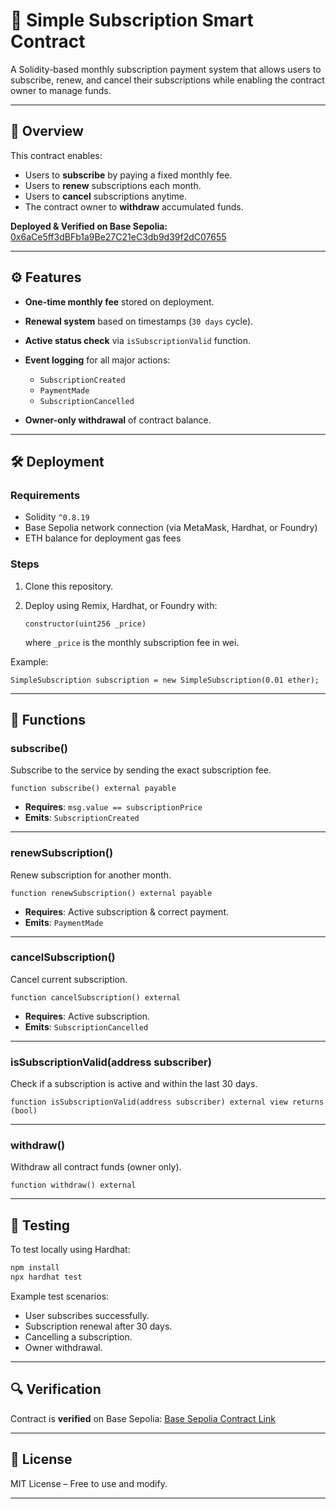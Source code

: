 
# 📄 Simple Subscription Smart Contract

A Solidity-based monthly subscription payment system that allows users to subscribe, renew, and cancel their subscriptions while enabling the contract owner to manage funds.

---

## 📌 Overview

This contract enables:

* Users to **subscribe** by paying a fixed monthly fee.
* Users to **renew** subscriptions each month.
* Users to **cancel** subscriptions anytime.
* The contract owner to **withdraw** accumulated funds.

**Deployed & Verified on Base Sepolia:**
[0x6aCe5ff3dBFb1a9Be27C21eC3db9d39f2dC07655](https://sepolia.basescan.org/address/0x6aCe5ff3dBFb1a9Be27C21eC3db9d39f2dC07655#code)

---

## ⚙️ Features

* **One-time monthly fee** stored on deployment.
* **Renewal system** based on timestamps (`30 days` cycle).
* **Active status check** via `isSubscriptionValid` function.
* **Event logging** for all major actions:

  * `SubscriptionCreated`
  * `PaymentMade`
  * `SubscriptionCancelled`
* **Owner-only withdrawal** of contract balance.

---

## 🛠 Deployment

### Requirements

* Solidity `^0.8.19`
* Base Sepolia network connection (via MetaMask, Hardhat, or Foundry)
* ETH balance for deployment gas fees

### Steps

1. Clone this repository.
2. Deploy using Remix, Hardhat, or Foundry with:

   ```solidity
   constructor(uint256 _price)
   ```

   where `_price` is the monthly subscription fee in wei.

Example:

```solidity
SimpleSubscription subscription = new SimpleSubscription(0.01 ether);
```

---

## 📜 Functions

### **subscribe()**

Subscribe to the service by sending the exact subscription fee.

```solidity
function subscribe() external payable
```

* **Requires**: `msg.value == subscriptionPrice`
* **Emits**: `SubscriptionCreated`

---

### **renewSubscription()**

Renew subscription for another month.

```solidity
function renewSubscription() external payable
```

* **Requires**: Active subscription & correct payment.
* **Emits**: `PaymentMade`

---

### **cancelSubscription()**

Cancel current subscription.

```solidity
function cancelSubscription() external
```

* **Requires**: Active subscription.
* **Emits**: `SubscriptionCancelled`

---

### **isSubscriptionValid(address subscriber)**

Check if a subscription is active and within the last 30 days.

```solidity
function isSubscriptionValid(address subscriber) external view returns (bool)
```

---

### **withdraw()**

Withdraw all contract funds (owner only).

```solidity
function withdraw() external
```

---

## 🧪 Testing

To test locally using Hardhat:

```bash
npm install
npx hardhat test
```

Example test scenarios:

* User subscribes successfully.
* Subscription renewal after 30 days.
* Cancelling a subscription.
* Owner withdrawal.

---

## 🔍 Verification

Contract is **verified** on Base Sepolia:
[Base Sepolia Contract Link](https://sepolia.basescan.org/address/0x6aCe5ff3dBFb1a9Be27C21eC3db9d39f2dC07655#code)

---

## 📄 License

MIT License – Free to use and modify.

---

